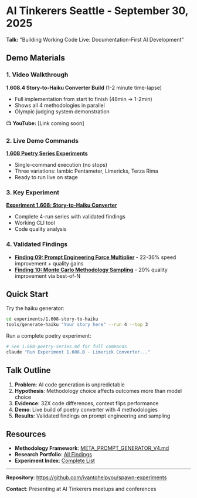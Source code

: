 # AI Tinkerers Seattle - September 30, 2025

**Talk:** "Building Working Code Live: Documentation-First AI Development"

## Demo Materials

### 1. Video Walkthrough
**1.608.4 Story-to-Haiku Converter Build** (1-2 minute time-lapse)
- Full implementation from start to finish (48min → 1-2min)
- Shows all 4 methodologies in parallel
- Olympic judging system demonstration

📺 **YouTube:** [Link coming soon]

### 2. Live Demo Commands
**[1.608 Poetry Series Experiments](1.608-poetry-series.md)**
- Single-command execution (no stops)
- Three variations: Iambic Pentameter, Limericks, Terza Rima
- Ready to run live on stage

### 3. Key Experiment
**[Experiment 1.608: Story-to-Haiku Converter](../../experiments/1.608-story-to-haiku/)**
- Complete 4-run series with validated findings
- Working CLI tool
- Code quality analysis

### 4. Validated Findings
- **[Finding 09: Prompt Engineering Force Multiplier](../../findings/09-prompt-engineering-force-multiplier-1608.md)** - 22-36% speed improvement + quality gains
- **[Finding 10: Monte Carlo Methodology Sampling](../../findings/10-monte-carlo-methodology-sampling-1608.md)** - 20% quality improvement via best-of-N

## Quick Start

Try the haiku generator:
```bash
cd experiments/1.608-story-to-haiku
tools/generate-haiku "Your story here" --run 4 --top 3
```

Run a complete poetry experiment:
```bash
# See 1.608-poetry-series.md for full commands
claude "Run Experiment 1.608.B - Limerick Converter..."
```

## Talk Outline

1. **Problem**: AI code generation is unpredictable
2. **Hypothesis**: Methodology choice affects outcomes more than model choice
3. **Evidence**: 32X code differences, context flips performance
4. **Demo**: Live build of poetry converter with 4 methodologies
5. **Results**: Validated findings on prompt engineering and sampling

## Resources

- **Methodology Framework**: [META_PROMPT_GENERATOR_V4.md](../../META_PROMPT_GENERATOR_V4.md)
- **Research Portfolio**: [All Findings](../../findings/README.md)
- **Experiment Index**: [Complete List](../../docs/EXPERIMENT_INDEX.md)

---

**Repository**: https://github.com/ivantohelpyou/spawn-experiments

**Contact**: Presenting at AI Tinkerers meetups and conferences
